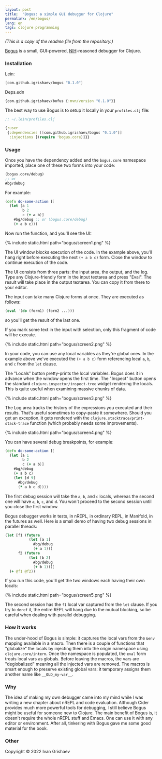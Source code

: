 ```yaml
---
layout: post
title:  "Bogus: a simple GUI debugger for Clojure"
permalink: /en/bogus/
lang: en
tags: clojure programming
---
```


*(This is a copy of the readme file from the repository.)*

[bogus]: https://github.com/igrishaev/bogus

[NIH]: https://en.wikipedia.org/wiki/Not_invented_here

[Bogus][bogus] is a small, GUI-powered, [NIH][NIH]-reasoned debugger for Clojure.

### Installation

Lein:

```clojure
[com.github.igrishaev/bogus "0.1.0"]
```

Deps.edn

```clojure
{com.github.igrishaev/bofus {:mvn/version "0.1.0"}}
```

The best way to use Bogus is to setup it locally in your `profiles.clj` file:

```clojure
;; ~/.lein/profiles.clj

{:user
 {:dependencies [[com.github.igrishaev/bogus "0.1.0"]]
  :injections [(require 'bogus.core)]}}
```

### Usage

Once you have the dependency added and the `bogus.core` namespace imported,
place one of these two forms into your code:

```clojure
(bogus.core/debug)
;; or
#bg/debug
```

For example:

```clojure
(defn do-some-action []
  (let [a 1
        b 2
        c (+ a b)]
    #bg/debug ;; or (bogus.core/debug)
    (+ a b c)))
```

Now run the function, and you'll see the UI:

{% include static.html path="bogus/screen1.png" %}

The UI window blocks execution of the code. In the example above, you'll hang
right before executing the next `(+ a b c)` form. Close the window to continue
execution of the code.

The UI consists from three parts: the input area, the output, and the log. Type
any Clojure-friendly form in the input textarea and press "Eval". The result
will take place in the output textarea. You can copy it from there to your
editor.

The input can take many Clojure forms at once. They are executed as follows:

```clojure
(eval '(do (form1) (form2 ...)))
```

so you'll get the result of the last one.

If you mark some text in the input with selection, only this fragment of code
will be execute.

{% include static.html path="bogus/screen2.png" %}

In your code, you can use any local variables as they're global ones. In the
example above we've executed the `(+ a b c)` form referencing local `a`, `b`,
and `c` from the `let` clause.

The "Locals" button pretty-prints the local variables. Bogus does it in advance
when the window opens the first time. The "Inspect" button opens the standard
`clojure.inspector/inspect-tree` widget rendering the locals. This is quite
useful when examining massive chunks of data.

{% include static.html path="bogus/screen3.png" %}

The Log area tracks the history of the expressions you executed and their
results. That's useful sometimes to copy-paste it somewhere. Should you get an
exception, it gets rendered with the `clojure.stacktrace/print-stack-trace`
function (which probably needs some improvements).

{% include static.html path="bogus/screen4.png" %}

You can have several debug breakpoints, for example:

```clojure
(defn do-some-action []
  (let [a 1
        b 2
        c (+ a b)]
    #bg/debug
    (+ a b c)
    (let [d 9]
      #bg/debug
      (* a b c d))))
```

The first debug session will take the `a`, `b`, and `c` locals, whereas the
second one will have `a`, `b`, `c`, and `d`. You won't proceed to the second
session until you close the first window.

Bogus debugger works in tests, in nREPL, in ordinary REPL, in Manifold, in the
futures as well. Here is a small demo of having two debug sessions in parallel
threads:

```clojure
(let [f1 (future
           (let [a 1]
             #bg/debug
             (+ a 1)))
      f2 (future
           (let [b 2]
             #bg/debug
             (+ b 1)))]
  (+ @f1 @f2))
```

If you run this code, you'll get the two windows each having their own locals:

{% include static.html path="bogus/screen5.png" %}

The second session has the `f1` local var captured from the `let` clause. If you
try to `deref` it, the entire REPL will hang due to the mutual blocking, so be
careful when dealing with parallel debugging.

### How it works

The under-hood of Bogus is simple: it captures the local vars from the `&env`
mapping available in a macro. Then there is a couple of functions that
"globalize" the locals by injecting them into the origin namespace using
`clojure.core/intern`. Once the namespace is populated, the `eval` form treats
local vars as globals. Before leaving the macros, the vars are "deglobalized"
meaning all the injected vars are removed. The macros is smart enough to
preserve existing global vars: it temporary assigns them another name like
`__OLD_my-var__`.

### Why

The idea of making my own debugger came into my mind while I was writing a new
chapter about nREPL and code evaluation. Although Cider provides much more
powerful tools for debugging, I still believe Bogus might be useful for someone
new to Clojure. The main benefit of Bogus is, it doesn't require the whole nREPL
stuff and Emacs. One can use it with any editor or environment. After all,
tinkering with Bogus gave me some good material for the book.

### Other

Copyright &copy; 2022 Ivan Grishaev
